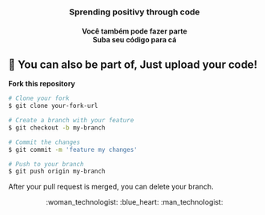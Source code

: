 <h3 align="center">Sprending positivy through code</h3>

<h4 align=center> Você também pode fazer parte</br>
Suba seu código para cá</h4> 

## :thinking: You can also be part of, Just upload your code!
**Fork this repository**

```bash
# Clone your fork
$ git clone your-fork-url

# Create a branch with your feature 
$ git checkout -b my-branch

# Commit the changes
$ git commit -m 'feature my changes'

# Push to your branch
$ git push origin my-branch
```

After your pull request is merged, you can delete your branch.
<div id: "emoji" align= "center">
:woman_technologist: :blue_heart: :man_technologist: 
</div>

